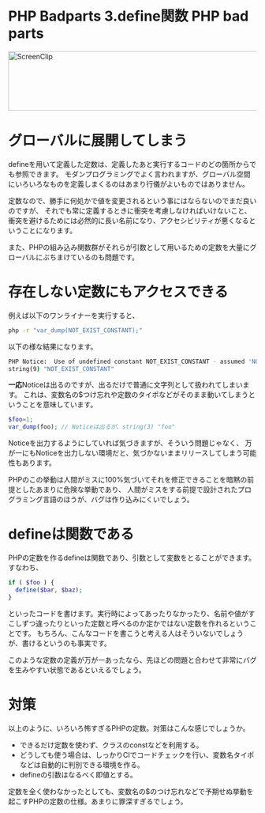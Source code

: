 PHP Badparts 3.define関数
PHP bad parts
=====
<a href="http://manaten.net/wp-content/uploads/2013/06/ScreenClip.png"><img src="http://manaten.net/wp-content/uploads/2013/06/ScreenClip.png" alt="ScreenClip" width="523" height="120" class="aligncenter size-full wp-image-491" /></a>

<!--more-->

# グローバルに展開してしまう
defineを用いて定義した定数は、定義したあと実行するコードのどの箇所からでも参照できます。
モダンプログラミングでよく言われますが、グローバル空間にいろいろなものを定義しまくるのはあまり行儀がよいものではありません。

定数なので、勝手に何処かで値を変更されるという事にはならないのでまだ良いのですが、
それでも常に定義するときに衝突を考慮しなければいけないこと、衝突を避けるためには必然的に長い名前になり、アクセシビリティが悪くなるということになります。

また、PHPの組み込み関数群がそれらが引数として用いるための定数を大量にグローバルにぶちまけているのも問題です。

# 存在しない定数にもアクセスできる
例えば以下のワンライナーを実行すると、
```bash
php -r "var_dump(NOT_EXIST_CONSTANT);"
```

以下の様な結果になります。

```bash
PHP Notice:  Use of undefined constant NOT_EXIST_CONSTANT - assumed 'NOT_EXIST_CONSTANT' in Command line code on line 1
string(9) "NOT_EXIST_CONSTANT"
```

**一応**Noticeは出るのですが、出るだけで普通に文字列として扱われてしまいます。
これは、変数名の$つけ忘れや定数のタイポなどがそのまま動いてしまうということを意味しています。

```php
$foo=1;
var_dump(foo); // Noticeは出るが、string(3) "foo"
```

Noticeを出力するようにしていれば気づきますが、そういう問題じゃなく、
万が一にもNoticeを出力しない環境だと、気づかないままリリースしてしまう可能性もあります。

PHPのこの挙動は人間がミスに100%気づいてそれを修正できることを暗黙の前提としたあまりに危険な挙動であり、
人間がミスをする前提で設計されたプログラミング言語のほうが、バグは作り込みにくいでしょう。


# defineは関数である
PHPの定数を作るdefineは関数であり、引数として変数をとることができます。すなわち、

```php
if ( $foo ) {
  define($bar, $baz);
}
```

といったコードを書けます。実行時によってあったりなかったり、名前や値がすこしずつ違ったりといった定数と呼べるのか定かではない定数を作れるということです。
もちろん、こんなコードを書こうと考える人はそういないでしょうが、書けるというのも事実です。

このような定数の定義が万が一あったなら、先ほどの問題と合わせて非常にバグを生みやすい状態であるといえるでしょう。


# 対策
以上のように、いろいろ怖すぎるPHPの定数。対策はこんな感じでしょうか。

* できるだけ定数を使わず、クラスのconstなどを利用する。
* どうしても使う場合は、しっかりCIでコードチェックを行い、変数名タイポなどは自動的に判別できる環境を作る。
* defineの引数はなるべく即値とする。

定数を全く使わなかったとしても、変数名の$のつけ忘れなどで予期せぬ挙動を起こすPHPの定数の仕様。あまりに罪深すぎるでしょう。

